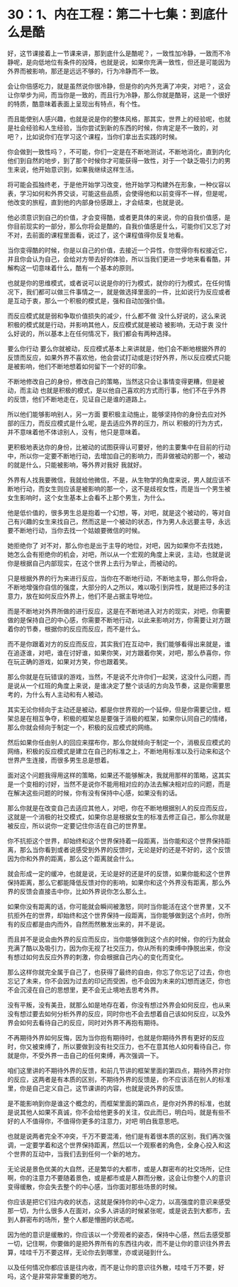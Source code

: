 # 30：1、内在工程：第二十七集：到底什么是酷

好，这节课接着上一节课来讲，那到底什么是酷呢？，一致性加冷静，一致而不冷静呢，是向低地位有条件的投降，也就是说，如果你充满一致性，但还是可能因为外界而被影响，那还是远远不够的，行为冷静而不一致。

会让你倍感吃力，就是虽然说你很冷静，但是你的内外充满了冲突，对吧？，这会让你举步为间，而当你是一致的，而且行为冷静，那么你就是酷哥，这是一个很好的特质，酷意味着表面上呈现出有特点，有个性。

而且能使别人感兴趣，也就是说是你的整体风格，那其实，世界上的经验呢，也就是社会经验和人生经验，当你尝试到新的东西的时候，你肯定是不一致的，对吧？，比如说你们在学习这个课程，当你们拿出去实践的时候。

你会做到一致性吗？，不可能，你们一定是在不断地测试，不断地消化，直到内化他们到自然的地步，到了那个时候你才可能获得一致性，对于一个缺乏吸引力的男生来说，他开始意识到，如果我继续这样生活。

将可能会孤独终老，于是他开始学习改变，他开始学习构建外在形象，一种仪容以表，学习如何和外界交谈，可能这些品质，会使得他和以前变得不一样，但是呢，他改变的旅程，直到他的内部身份感跟上，才会结束，也就是说。

他必须意识到自己的价值，才会变得酷，或者更具体的来说，你的自我价值感，是你目前现实的一部分，那么你将会是酷的，自我价值感是什么，可能你们又忘了对不对，去前面的课程里面看，说过了，这个课程值得你反复地看。

当你变得酷的时候，你是以自己的价值，去接近一个异性，你觉得你有权接近它，并且你会认为自己，会给对方带去好的体验，所以当我们更进一步地来看看酷，并解构这一切意味着什么，酷有一个基本的原则。

也就是你的思维模式，或者说可以说是你的行为模式，就你的行为模式，在任何情况下，我们都可以做三件事情之一，就是做选择里面的一件，比如说行为反应或者是互动于衷，那么一个积极的模式是，强和自动加强价值。

而反应模式就是弱和争取价值损失的减少，什么都不做 没什么好说的，这么来说 积极的模式就是行动，并影响其他人，反应模式就是被动 被影响，无动于衷 没什么好说的，所以基本上在任何情况下，我们都会有两种选择。

要么你行动 要么你就被动，反应模式基本上来讲就是，他们会不断地根据外界的反馈而反应，如果外界不喜欢他，他会尝试打动或是讨好外界，所以反应模式只能是被影响，他们不断地想着如何留下一个好的印象。

不断地修改自己的身份，修改自己的策略，当然这只会让事情变得更糟，但是被动，而主动 也就是积极的模式，是以他自己喜欢的方式而行事，他们不在乎外界的反馈，他们不断地走在，见证自己是谁的道路上。

所以他们能够影响别人，另一方面 要积极主动施止，能够坚持你的身份去应对外部的压力，而反应模式是什么呢，是去适应外界的压力，所以 积极的行为方式，并不意味着他不体谅别人，没有，他只是意味着。

更积极地表达你的身份，比被动的试图获得认可要好，他的主要集中在目前的行动中，所以你一定要不断地行动，去增加自己的影响力，而非做被动的那一个，被动的就是什么，只能被影响，等外界对我好 我就好。

外界有人找我要微信，我就给他微信，不是，从生物学的角度来说，男人就应该不断地行动，而女生则应该是被影响的那一个，这不是歧视女性，而是当一个男生被女生影响时，这个女生基本上会看不上那个男生，为什么。

他是低价值的，很多男生总是抱着一个幻想，等，对吧，就是这个被动的，等对自己有兴趣的女生来找自己，然而这是一个被动的状态，作为男人永远要主导，永远要不断地行动，当你去找一个姑娘要微信的时候。

她拒绝你了 对不对，那么你也是出于主导的地位，对吧，因为如果你不去找她，她怎么会有拒绝你的机会，对吧，所以从一个宏观的角度上来说，主动，也就是说你是根据自己内部现实，在这个世界上去行为举止，而被动的。

只是根据外界的行为来进行反应，当你在不断地行动，不断地主导，那么你将会，不断地增强你自信的强度，大部分的人之所以，难以吸引到异性，就是把过多的注意力，放在如何反应外界上，他们不是占据主导地位。

而是不断地对外界所做的进行反应，这是在不断地进入对方的现实，对吧，你需要做的是保持自己的中心感，你需要不断地行动，以此来影响对方，你需要让对方跟着你的节奏，根据你的反应而反应，而不是什么。

而不是你跟着对方的反应而反应，其实我们在互动中，我们能够看得出来就是，谁在追逐谁，对吧，谁在讨好谁，如果你笑，对方跟着你笑，对吧，那么恭喜你，你在玩正确的游戏，如果对方笑，你也跟着笑。

那么你就是在玩错误的游戏，当然，不是说不允许你们一起笑，这没什么问题，而是说从一个红班的角度上来说，是谁决定了整个谈话的方向及节奏，这是你需要思考的，为什么有人主动和有人被动。

其实无论你倾向于主动还是被动，都是你世界观的一个延伸，但是你需要记住，框架总是在相互争夺，积极的框架总是要强于消极的框架，如果你认同自己的情绪，那么你就会倾向于制定一个，积极的反应模式的网络。

然后如果你任由别人的回应来摆布你，那么你就倾向于制定一个，消极反应模式的网络，积极的反应模式是建立在自己的标准之上，不断地用标准以及行动来和这个世界产生连接，而很多男生总是想着。

面对这个问题我得用这样的策略，如果还不能够解决，我就用那样的策略，这其实是一个变相的讨好，当然不是说你不能用相对应的办法去解决相对应的问题，而是在解决这些问题的时候，你有没有保持中心感，如果没有的话。

那么你就是在改变自己去适应其他人，对吧，你在不断地根据别人的反应而反应，这就是一个消极的社交模式，如果你总是根据女生的标准去修正自己，那么你就是被反应，所以说你一定要记住你活在自己的世界里。

你不抗拒这个世界，却始终和这个世界保持着一段距离，当你能和这个世界保持距离，那么当你看到或者说感受到外界的反馈时，无论是好的还是不好的，这个反馈因为你和外界的距离，那么这个距离就会什么。

就会形成一定的缓冲，也就是说，无论是好的还是坏的反馈，如果你能和这个世界保持距离，那么它都能降低反馈对你的影响，如果你和这个外界没有距离，那么外界的反馈会直接击中你，比如外界说你怎么那么土。

如果你没有距离的话，你可能就会瞬间被激怒，同时当你能活在这个世界里，又不抗拒外在的世界，却始终和这个世界保持一段距离，当你能够做到这个点时，你所有的反应都是由内而外，自然而然散发出来的，并不是说。

而且并不是说会由外界的反应而反应，当你能够做到这个点的时候，你的行为就会充满了酷以及吸引力，因为你无视了社交压力，你从所有的束缚中挣脱出来，你没有想过如何去反应外界的刺激，你会根据自己内心的变化而变化。

那么这样你就完全属于自己了，也获得了最终的自由，你忘了你忘记了过去，你也忘记了未来，你不会因为过去的印记而受困，也不会因为未来的幻想而迷茫，你也不会沉浸在自己的思想里，更不会无止境地去思考外界。

没有平叛，没有美丑，就那么如是地存在着，你没有想过外界会如何反应，也从来没有想过要去如何分析外界的反应，同时你也不会去想着自己该如何反应，以及外界会如何去看待自己的反应，同时对外界不再抱有期待。

不再期待外界如何反悔，因为当你抱有期待时，也就是你期待外界有更好的反应时，你又被束缚了，所以要做到没有社交压力，也不在意其他人如何看待自己，你就是你，不受外界一击自己的任何束缚，再次强调一下。

咱们这里讲的不期待外界的反馈，和前几节讲的框架里面的第四点，期待外界对你的反应，这两者是有本质的区别，不期待外界的反馈是，你不应该活在别人的标准里，你是自己定义自己，这节课讲的内容，也就是说外界的反馈。

是不能影响到你是谁这个概念的，而框架里面的第四点，是你对外界的标准，也就是说其他人如果不真诚，你不会给他更多的关注，仅此而已，明白吗，就是有些不好的人不值得你，不值得你更多的注意力，对吧 明白我意思吧。

也就是说两者完全不冲突，千万不要混淆，他们是有着很本质的区别，我们再次强调，一定要学着和这个世界保持距离，然后以一个观察者的角色，全身心投入和这个世界的互动中，当我们去到任何一个新的地方。

无论说是景色优美的大自然，还是繁华的大都市，或是人群密布的社交场所，记住啊，你的注意力不要随着景色，或是都市或是人群而分散，这会让你整个人的意识变得缓散，你会失去整个的中心感，当你面对那些场景的时候。

你应该是把它们往内收的状态，这就是保持你的中心定力，以高强度的意识来感受那一切，为什么很多人在面对，众多人讲话的时候紧张呢，或是说去到大都市，去到人群密布的场所，整个人都是懵圈的状态呢。

因为他的意识是缓散的，你应该以一个旁观者的姿态，保持中心感，然后去感受那一切，记住啊，你要做的是把外界所有的东西往内收，而不是让你的意识往外界去算，哇哇千万不要这样，无论你去到哪里，亦或说碰到什么。

以及任何情况你都应该是往内收，而不是让你的意识往外散，哇哇千万不要，好吗，这个是非常非常重要的地方。